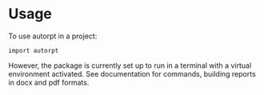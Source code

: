 # Usage

To use autorpt in a project:

```
import autorpt
```

However, the package is currently set up to run in a terminal with a virtual environment activated. See documentation for commands, building reports in docx and pdf formats.
